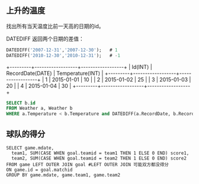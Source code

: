 ## 上升的温度

找出所有当天温度比前一天高的日期的id。

DATEDIFF 返回两个日期的差值：

```sql
DATEDIFF('2007-12-31','2007-12-30');   # 1
DATEDIFF('2010-12-30','2010-12-31');   # -1
```

+---------+------------------+------------------+
| Id(INT) | RecordDate(DATE) | Temperature(INT) |
+---------+------------------+------------------+
|       1 |       2015-01-01 |               10 |
|       2 |       2015-01-02 |               25 |
|       3 |       2015-01-03 |               20 |
|       4 |       2015-01-04 |               30 |
+---------+------------------+------------------+

```sql
SELECT b.id
FROM Weather a, Weather b
WHERE a.Temperature < b.Temperature and DATEDIFF(a.RecordDate, b.RecordDate) = -1
```



## 球队的得分

```mysql
SELECT game.mdate,
  team1, SUM(CASE WHEN goal.teamid = team1 THEN 1 ELSE 0 END) score1,
  team2, SUM(CASE WHEN goal.teamid = team2 THEN 1 ELSE 0 END) score2
FROM game LEFT OUTER JOIN goal #LEFT OUTER JOIN 可能双方都没得分
ON game.id = goal.matchid
GROUP BY game.mdate, game.team1, game.team2
```

